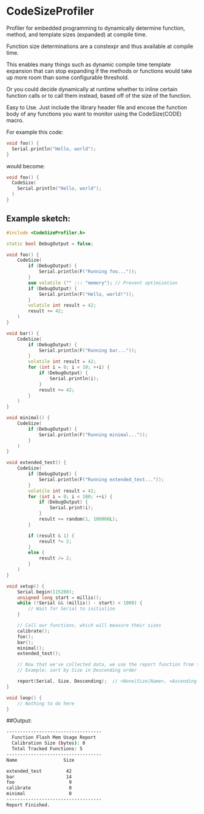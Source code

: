 # CodeSizeProfiler
Profiler for embedded programming to dynamically determine function, method, and template sizes (expanded) at compile time.

Function size determinations are a constexpr and thus available at compile time. 

This enables many things such as dynamic compile time template expansion that can stop expanding if the methods or functions would take up more room than some configurable threshold.

Or you could decide dynamically at runtime whether to inline certain function calls or to call them instead, based off of the size of the function.

Easy to Use. Just include the library header file and encose the function body of any functions you want to monitor using the CodeSize(CODE) macro.

For example this code:
``` cpp
void foo() {
  Serial.println("Hello, world");
}
```

would become:
``` cpp
void foo() {
  CodeSize(
    Serial.println("Hello, world");
  )
}
```

## Example sketch:
``` cpp
#include <CodeSizeProfiler.h>

static bool DebugOutput = false;

void foo() {
    CodeSize(
        if (DebugOutput) {
            Serial.println(F("Running foo..."));
        }
        asm volatile ("" ::: "memory"); // Prevent optimization
        if (DebugOutput) {
            Serial.println(F("Hello, world!"));
        }
        volatile int result = 42;
        result += 42;
    )
}

void bar() {
    CodeSize(
        if (DebugOutput) {
            Serial.println(F("Running bar..."));
        }
        volatile int result = 42;
        for (int i = 0; i < 10; ++i) {
            if (DebugOutput) {
                Serial.println(i);
            }
            result += 42;
        }
    )
}

void minimal() {
    CodeSize(
        if (DebugOutput) {
            Serial.println(F("Running minimal..."));
        }
    )
}

void extended_test() {
    CodeSize(
        if (DebugOutput) {
            Serial.println(F("Running extended_test..."));
        }
        volatile int result = 42;
        for (int i = 0; i < 100; ++i) {
            if (DebugOutput) {
                Serial.print(i);
            }
            result += random(1, 100000L);
        }

        if (result & 1) {
            result *= 2;
        }
        else {
            result /= 2;
        }
    )
}

void setup() {
    Serial.begin(115200);
    unsigned long start = millis();
    while (!Serial && (millis() - start) < 1000) {
        // Wait for Serial to initialize
    }

    // Call our functions, which will measure their sizes
    calibrate();
    foo();
    bar();
    minimal();
    extended_test();

    // Now that we've collected data, we use the report function from the library.
    // Example: sort by Size in Descending order

    report(Serial, Size, Descending);  // <None|Size|Name>, <Ascending|Descending>
}

void loop() {
    // Nothing to do here
}
```

 ##Output:
``` bash
-----------------------------------
  Function Flash Mem Usage Report
  Calibration Size (bytes): 0
  Total Tracked Functions: 5
-----------------------------------
Name                 Size

extended_test         42
bar                   14
foo                    9
calibrate              0
minimal                0
-----------------------------------
Report Finished.
```
